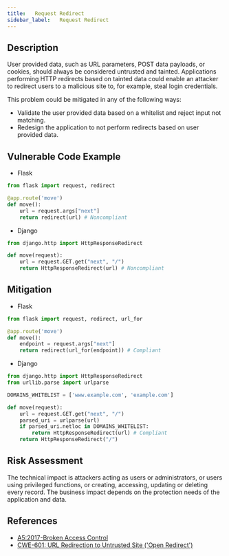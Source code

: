 ```yaml
---
title:   Request Redirect
sidebar_label:   Request Redirect
---
```



## Description
User provided data, such as URL parameters, POST data payloads, or cookies, should always be considered untrusted and tainted. Applications performing HTTP redirects based on tainted data could enable an attacker to redirect users to a malicious site to, for example, steal login credentials.

This problem could be mitigated in any of the following ways:

* Validate the user provided data based on a whitelist and reject input not matching.
* Redesign the application to not perform redirects based on user provided data.

## Vulnerable Code Example
* Flask

```python
from flask import request, redirect

@app.route('move')
def move():
    url = request.args["next"]
    return redirect(url) # Noncompliant
```
* Django

```python
from django.http import HttpResponseRedirect

def move(request):
    url = request.GET.get("next", "/")
    return HttpResponseRedirect(url) # Noncompliant
```

## Mitigation
* Flask

```python
from flask import request, redirect, url_for

@app.route('move')
def move():
    endpoint = request.args["next"]
    return redirect(url_for(endpoint)) # Compliant
```
* Django
```python
from django.http import HttpResponseRedirect
from urllib.parse import urlparse

DOMAINS_WHITELIST = ['www.example.com', 'example.com']

def move(request):
    url = request.GET.get("next", "/")
    parsed_uri = urlparse(url)
    if parsed_uri.netloc in DOMAINS_WHITELIST:
        return HttpResponseRedirect(url) # Compliant
    return HttpResponseRedirect("/")
```

## Risk Assessment
The technical impact is attackers acting as users or administrators, or users using privileged functions, or creating, accessing, updating or deleting every record.
The business impact depends on the protection needs of the application and data.


## References
* [A5:2017-Broken Access Control]
* [CWE-601: URL Redirection to Untrusted Site ('Open Redirect')]



[A5:2017-Broken Access Control]:https://owasp.org/www-project-top-ten/2017/A5_2017-Broken_Access_Control.html
[CWE-601: URL Redirection to Untrusted Site ('Open Redirect')]:https://cwe.mitre.org/data/definitions/601.html

